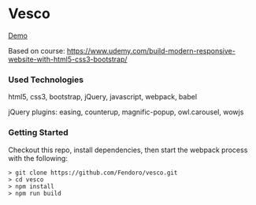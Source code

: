 # Vesco 

[Demo](https://fendoro.github.io/vesco/)

Based on course: https://www.udemy.com/build-modern-responsive-website-with-html5-css3-bootstrap/

### Used Technologies

html5, css3, bootstrap, jQuery, javascript, webpack, babel

jQuery plugins: easing, counterup, magnific-popup, owl.carousel, wowjs

### Getting Started

Checkout this repo, install dependencies, then start the webpack process with the following:

```
> git clone https://github.com/Fendoro/vesco.git
> cd vesco
> npm install
> npm run build
```
